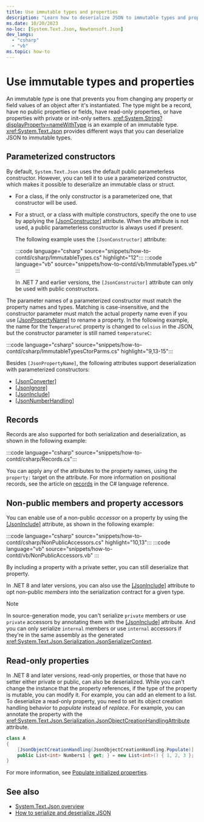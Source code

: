 ```yaml
---
title: Use immutable types and properties
description: "Learn how to deserialize JSON to immutable types and properties in .NET."
ms.date: 10/20/2023
no-loc: [System.Text.Json, Newtonsoft.Json]
dev_langs:
  - "csharp"
  - "vb"
ms.topic: how-to
---
```


# Use immutable types and properties

An immutable *type* is one that prevents you from changing any property or field values of an object after it's instantiated. The type might be a record, have no public properties or fields, have read-only properties, or have properties with private or init-only setters. <xref:System.String?displayProperty=nameWithType> is an example of an immutable type. <xref:System.Text.Json> provides different ways that you can deserialize JSON to immutable types.

## Parameterized constructors

By default, `System.Text.Json` uses the default public parameterless constructor. However, you can tell it to use a parameterized constructor, which makes it possible to deserialize an immutable class or struct.

- For a class, if the only constructor is a parameterized one, that constructor will be used.
- For a struct, or a class with multiple constructors, specify the one to use by applying the [[JsonConstructor]](xref:System.Text.Json.Serialization.JsonConstructorAttribute) attribute. When the attribute is not used, a public parameterless constructor is always used if present.

  The following example uses the `[JsonConstructor]` attribute:

  :::code language="csharp" source="snippets/how-to-contd/csharp/ImmutableTypes.cs" highlight="12":::
  :::code language="vb" source="snippets/how-to-contd/vb/ImmutableTypes.vb" :::

  In .NET 7 and earlier versions, the `[JsonConstructor]` attribute can only be used with public constructors.

The parameter names of a parameterized constructor must match the property names and types. Matching is case-insensitive, and the constructor parameter must match the actual property name even if you use [[JsonPropertyName]](xref:System.Text.Json.Serialization.JsonPropertyNameAttribute) to rename a property. In the following example, the name for the `TemperatureC` property is changed to `celsius` in the JSON, but the constructor parameter is still named `temperatureC`:

:::code language="csharp" source="snippets/how-to-contd/csharp/ImmutableTypesCtorParms.cs" highlight="9,13-15":::

Besides `[JsonPropertyName]`, the following attributes support deserialization with parameterized constructors:

- [[JsonConverter]](xref:System.Text.Json.Serialization.JsonConverterAttribute)
- [[JsonIgnore]](xref:System.Text.Json.Serialization.JsonIgnoreAttribute)
- [[JsonInclude]](xref:System.Text.Json.Serialization.JsonIncludeAttribute)
- [[JsonNumberHandling]](xref:System.Text.Json.Serialization.JsonNumberHandlingAttribute)

## Records

Records are also supported for both serialization and deserialization, as shown in the following example:

:::code language="csharp" source="snippets/how-to-contd/csharp/Records.cs":::

You can apply any of the attributes to the property names, using the `property:` target on the attribute. For more information on positional records, see the article on [records](../../../csharp/language-reference/builtin-types/record.md#positional-syntax-for-property-and-field-definition) in the C# language reference.

## Non-public members and property accessors

You can enable use of a non-public *accessor* on a property by using the [[JsonInclude]](xref:System.Text.Json.Serialization.JsonIncludeAttribute) attribute, as shown in the following example:

:::code language="csharp" source="snippets/how-to-contd/csharp/NonPublicAccessors.cs" highlight="10,13":::
:::code language="vb" source="snippets/how-to-contd/vb/NonPublicAccessors.vb" :::

By including a property with a private setter, you can still deserialize that property.

In .NET 8 and later versions, you can also use the [[JsonInclude]](xref:System.Text.Json.Serialization.JsonIncludeAttribute) attribute to opt non-public *members* into the serialization contract for a given type.

> [!NOTE]
> In source-generation mode, you can't serialize `private` members or use `private` accessors by annotating them with the [[JsonInclude]](xref:System.Text.Json.Serialization.JsonIncludeAttribute) attribute. And you can only serialize `internal` members or use `internal` accessors if they're in the same assembly as the generated <xref:System.Text.Json.Serialization.JsonSerializerContext>.

## Read-only properties

In .NET 8 and later versions, read-only properties, or those that have no setter either private or public, can also be deserialized. While you can't change the instance that the property references, if the type of the property is mutable, you can modify it. For example, you can add an element to a list. To deserialize a read-only property, you need to set its object creation handling behavior to *populate* instead of *replace*. For example, you can annotate the property with the <xref:System.Text.Json.Serialization.JsonObjectCreationHandlingAttribute> attribute.

  ```csharp
  class A
  {
      [JsonObjectCreationHandling(JsonObjectCreationHandling.Populate)]
      public List<int> Numbers1 { get; } = new List<int>() { 1, 2, 3 };
  }
  ```

For more information, see [Populate initialized properties](populate-properties.md).

## See also

- [System.Text.Json overview](overview.md)
- [How to serialize and deserialize JSON](how-to.md)
